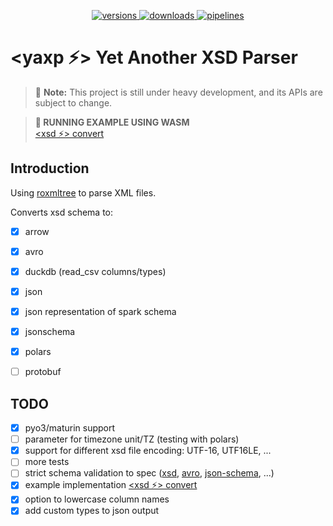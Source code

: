 <p align="center">
  <a href="https://crates.io/crates/yaxp-core">
    <img alt="versions" src="https://img.shields.io/crates/v/yaxp-core">
  </a>
  <a href="https://crates.io/crates/yaxp-core">
    <img alt="downloads" src="https://img.shields.io/crates/d/yaxp-core">
  </a>
  <a href="https://github.com/opensourceworks-org/yaxp/blob/main/crates/yaxp-core/README.md">
    <img alt="pipelines" src="https://img.shields.io/github/actions/workflow/status/opensourceworks-org/yaxp/yaxp-core.yml?logo=github">
  </a>
</p>

# **<yaxp ⚡> Yet Another XSD Parser**

> 📌 **Note:** This project is still under heavy development, and its APIs are subject to change.

> **🏃 RUNNING EXAMPLE USING WASM**   
>[<xsd ⚡> convert](https://xsd-convert.com)  

## Introduction
Using [roxmltree](https://github.com/RazrFalcon/roxmltree) to parse XML files. 

Converts xsd schema to:
- [x] arrow
- [x] avro
- [x] duckdb (read_csv columns/types)
- [x] json
- [x] json representation of spark schema
- [x] jsonschema
- [x] polars
- [ ] protobuf



## TODO

- [x]  pyo3/maturin support
- [ ]  parameter for timezone unit/TZ (testing with polars)
- [x]  support for different xsd file encoding: UTF-16, UTF16LE, ...
- [ ]  more tests
- [ ]  strict schema validation to spec ([xsd](https://www.w3.org/TR/xmlschema11-1/), [avro](https://avro.apache.org/docs/1.11.1/specification/), [json-schema](https://json-schema.org/specification), ...)
- [x]  example implementation [<xsd ⚡> convert](https://xsd-convert.com)
- [x]  option to lowercase column names
- [x]  add custom types to json output

